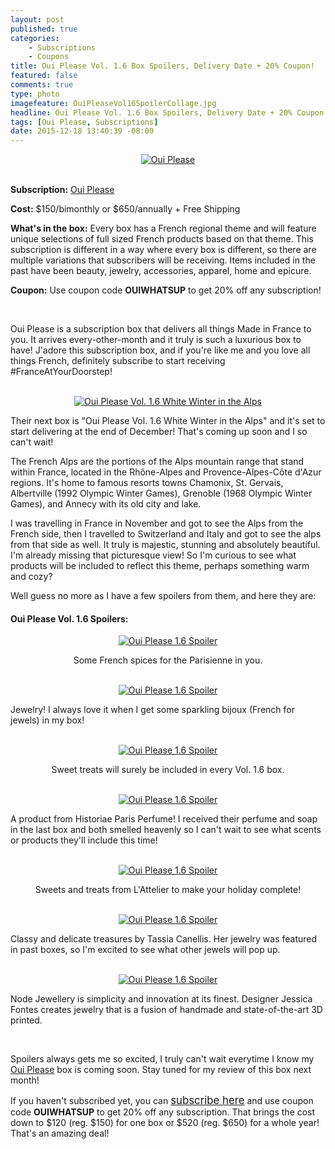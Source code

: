 ```yaml
---
layout: post
published: true
categories: 
    - Subscriptions
    - Coupons
title: Oui Please Vol. 1.6 Box Spoilers, Delivery Date + 20% Coupon!
featured: false
comments: true
type: photo
imagefeature: OuiPleaseVol16SpoilerCollage.jpg
headline: Oui Please Vol. 1.6 Box Spoilers, Delivery Date + 20% Coupon!
tags: [Oui Please, Subscriptions]
date: 2015-12-18 13:40:39 -08:00
---
```


<center><a href="http://ouiplease.com" target="_blank">
<img src="/images/OuiPleaseLogo.jpg" border="0" style="border:none;max-width:100%;" alt="Oui Please" />
</a></center>
<br>
<p><b>Subscription:</b> <a href="http://ouiplease.com" target="_blank">Oui Please</a></p>
<p><b>Cost:</b> $150/bimonthly or $650/annually + Free Shipping</p>
<p><b>What's in the box:</b> Every box has a French regional theme and will feature unique selections of full sized French products based on that theme. This subscription is different in a way where every box is different, so there are multiple variations that subscribers will be receiving. Items included in the past have been beauty, jewelry, accessories, apparel, home and epicure.</p>
<p><b>Coupon:</b> Use coupon code <b>OUIWHATSUP</b> to get 20% off any subscription!</p>
<br>

<p>Oui Please is a subscription box that delivers all things Made in France to you. It arrives every-other-month and it truly is such a luxurious box to have! J'adore this subscription box, and if you're like me and you love all things French, definitely subscribe to start receiving #FranceAtYourDoorstep!</p>

<br>

<center><a href="http://ouiplease.com" target="_blank">
<img src="/images/OuiPleaseVol16.png" border="0" style="border:none;max-width:100%;" alt="Oui Please Vol. 1.6 White Winter in the Alps" />
</a></center>

<p><i class="icon-dropbox"></i> Their next box is "Oui Please Vol. 1.6 White Winter in the Alps" and it's set to start delivering at the end of December! That's coming up soon and I so can't wait!</p>

<p>The French Alps are the portions of the Alps mountain range that stand within France, located in the Rhône-Alpes and Provence-Alpes-Côte d'Azur regions. It's home to famous resorts towns Chamonix, St. Gervais, Albertville (1992 Olympic Winter Games), Grenoble (1968 Olympic Winter Games), and Annecy with its old city and lake.</p>

<p>I was travelling in France in November and got to see the Alps from the French side, then I travelled to Switzerland and Italy and got to see the alps from that side as well. It truly is majestic, stunning and absolutely beautiful. I'm already missing that picturesque view! So I'm curious to see what products will be included to reflect this theme, perhaps something warm and cozy?</p>

<p>Well guess no more as I have a few spoilers from them, and here they are:</p>

<H4>Oui Please Vol. 1.6 Spoilers:</H4>

<center><a href="http://ouiplease.com" target="_blank">
<img src="/images/OuiPleaseVol16Spoiler1.jpg" border="0" style="border:none;max-width:100%;" alt="Oui Please 1.6 Spoiler" />
</a></center>
<p><center>Some French spices for the Parisienne in you.</center></p>
<br>

<center><a href="http://ouiplease.com" target="_blank">
<img src="/images/OuiPleaseVol16Spoiler2.jpg" border="0" style="border:none;max-width:100%;" alt="Oui Please 1.6 Spoiler" />
</a></center>
<p>Jewelry! I always love it when I get some sparkling bijoux (French for jewels) in my box!</p>
<br>

<center><a href="http://ouiplease.com" target="_blank">
<img src="/images/OuiPleaseVol16Spoiler3.jpg" border="0" style="border:none;max-width:100%;" alt="Oui Please 1.6 Spoiler" />
</a></center>
<p><center>Sweet treats will surely be included in every Vol. 1.6 box.</center></p>
<br>

<center><a href="http://ouiplease.com" target="_blank">
<img src="/images/OuiPleaseVol16Spoiler4.jpg" border="0" style="border:none;max-width:100%;" alt="Oui Please 1.6 Spoiler" />
</a></center>
<p>A product from Historiae Paris Perfume! I received their perfume and soap in the last box and both smelled heavenly so I can't wait to see what scents or products they'll include this time!</p>
<br>

<center><a href="http://ouiplease.com" target="_blank">
<img src="/images/OuiPleaseVol16Spoiler5.png" border="0" style="border:none;max-width:100%;" alt="Oui Please 1.6 Spoiler" />
</a></center>
<p><center>Sweets and treats from L'Attelier to make your holiday complete!</center></p>
<br>

<center><a href="http://ouiplease.com" target="_blank">
<img src="/images/OuiPleaseVol16Spoiler6.png" border="0" style="border:none;max-width:100%;" alt="Oui Please 1.6 Spoiler" />
</a></center>
<p>Classy and delicate treasures by Tassia Canellis. Her jewelry was featured in past boxes, so I'm excited to see what other jewels will pop up.</p>
<br>

<center><a href="http://ouiplease.com" target="_blank">
<img src="/images/OuiPleaseVol16Spoiler7.png" border="0" style="border:none;max-width:100%;" alt="Oui Please 1.6 Spoiler" />
</a></center>
<p>Node Jewellery is simplicity and innovation at its finest. Designer Jessica Fontes creates jewelry that is a fusion of handmade and state-of-the-art 3D printed.</p>
<br>

<p><i class="icon-exclamation-sign"></i> Spoilers always gets me so excited, I truly can't wait everytime I know my <a href="http://ouiplease.com" target="_blank">Oui Please</a> box is coming soon. Stay tuned for my review of this box next month!</p>

<p>If you haven't subscribed yet, you can <a href="http://ouiplease.com" target="_blank"><big>subscribe here</big></a> and use coupon code <b>OUIWHATSUP</b> to get 20% off any subscription. That brings the cost down to $120 (reg. $150) for one box or $520 (reg. $650) for a whole year! That's an amazing deal!</p>
